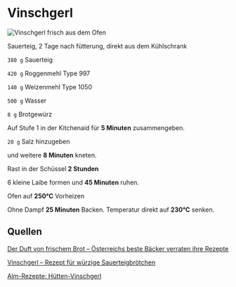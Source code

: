 # Vinschgerl

![Vinschgerl frisch aus dem Ofen](bilder/Vinschgerl.jpg)

Sauerteig, 2 Tage nach fütterung, direkt aus dem Kühlschrank

`380 g` Sauerteig

`420 g` Roggenmehl Type 997

`140 g` Weizenmehl Type 1050

`500 g` Wasser

`8 g` Brotgewürz

Auf Stufe 1 in der Kitchenaid für **5 Minuten** zusammengeben.

`20 g` Salz hinzugeben

und weitere **8 Minuten** kneten.

Rast in der Schüssel **2 Stunden**

6 kleine Laibe formen und **45 Minuten** ruhen.

Ofen auf **250°C** Vorheizen

Ohne Dampf **25 Minuten** Backen. Temperatur direkt auf **230°C** senken.

## Quellen

[Der Duft von frischem Brot – Österreichs beste Bäcker verraten ihre Rezepte](https://www.brandstaetterverlag.com/buch/der-duft-von-frischem-brot)

[Vinschgerl – Rezept für würzige Sauerteigbrötchen](https://www.mannbackt.de/2020/04/04/vinschgerl-rezept-fuer-wuerzige-sauerteigbroetchen-11988/)

[Alm-Rezepte: Hütten-Vinschgerl](https://www.ploetzblog.de/2016/08/13/alm-rezepte-huetten-vinschgerl/)
